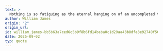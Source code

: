 ```yaml
---
text: >
  Nothing is so fatiguing as the eternal hanging on of an uncompleted task.
author: William James
origin: "2"
origin_url: 
id: william_james-bb5b63a7ced6c5b9f8b6fd14baba0c1d20aa43b8dfa3e92740f50fbf3a7568e9
date: 2025-09-02
typ: quote
---
```

